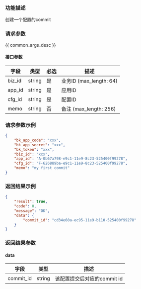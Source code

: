### 功能描述

创建一个配置的commit

### 请求参数

{{ common_args_desc }}

#### 接口参数

| 字段        |  类型     | 必选   |  描述      |
|-------------|-----------|--------|------------|
| biz_id      |  string   | 是     | 业务ID (max_length: 64)   |
| app_id         |  string   | 是     | 应用ID     |
| cfg_id      |  string   | 是     | 配置ID     |
| memo        |  string   | 否     | 备注 (max_length: 256) |

### 请求参数示例

```json
{
    "bk_app_code": "xxx",
    "bk_app_secret": "xxx",
    "bk_token": "xxx",
    "biz_id": "xxx",
    "app_id": "A-0b67a798-e9c1-11e9-8c23-525400f99278",
    "cfg_id": "F-626889ba-e9c1-11e9-8c23-525400f99278",
    "memo": "my first commit"
}
```

### 返回结果示例

```json
{
    "result": true,
    "code": 0,
    "message": "OK",
    "data": {
        "commit_id": "cd34e60a-ec95-11e9-b110-525400f99278"
    }
}
```

### 返回结果参数

#### data

| 字段    | 类型   | 描述     |
|---------|--------|----------|
| commit_id  | string | 该配置提交后对应的commit id |
